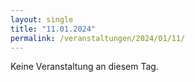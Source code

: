 ```yaml
---
layout: single
title: "11.01.2024"
permalink: /veranstaltungen/2024/01/11/
---
```


Keine Veranstaltung an diesem Tag.
